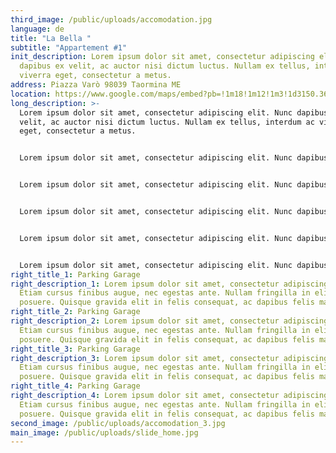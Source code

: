 ```yaml
---
third_image: /public/uploads/accomodation.jpg
language: de
title: "La Bella "
subtitle: "Appartement #1"
init_description: Lorem ipsum dolor sit amet, consectetur adipiscing elit. Nunc
  dapibus ex velit, ac auctor nisi dictum luctus. Nullam ex tellus, interdum ac
  viverra eget, consectetur a metus.
address: Piazza Varò 98039 Taormina ME
location: https://www.google.com/maps/embed?pb=!1m18!1m12!1m3!1d3150.369585080524!2d15.282543015414682!3d37.85164187974546!2m3!1f0!2f0!3f0!3m2!1i1024!2i768!4f13.1!3m3!1m2!1s0x131411a39251c7f9%3A0x2654f47409ca387a!2sPiazza%20Var%C3%B2%2C%2098039%20Taormina%20ME!5e0!3m2!1sen!2sit!4v1580329882609!5m2!1sen!2sit
long_description: >-
  Lorem ipsum dolor sit amet, consectetur adipiscing elit. Nunc dapibus ex
  velit, ac auctor nisi dictum luctus. Nullam ex tellus, interdum ac viverra
  eget, consectetur a metus.


  Lorem ipsum dolor sit amet, consectetur adipiscing elit. Nunc dapibus ex velit, ac auctor nisi dictum luctus. Nullam ex tellus, interdum ac viverra eget, consectetur a metus.


  Lorem ipsum dolor sit amet, consectetur adipiscing elit. Nunc dapibus ex velit, ac auctor nisi dictum luctus. Nullam ex tellus, interdum ac viverra eget, consectetur a metus.


  Lorem ipsum dolor sit amet, consectetur adipiscing elit. Nunc dapibus ex velit, ac auctor nisi dictum luctus. Nullam ex tellus, interdum ac viverra eget, consectetur a metus.


  Lorem ipsum dolor sit amet, consectetur adipiscing elit. Nunc dapibus ex velit, ac auctor nisi dictum luctus. Nullam ex tellus, interdum ac viverra eget, consectetur a metus.Lorem ipsum dolor sit amet, consectetur adipiscing elit. Nunc dapibus ex velit, ac auctor nisi dictum luctus. Nullam ex tellus, interdum ac viverra eget, consectetur a metus.Lorem ipsum dolor sit amet, consectetur adipiscing elit. Nunc dapibus ex velit, ac auctor nisi dictum luctus. Nullam ex tellus, interdum ac viverra eget, consectetur a metus.


  Lorem ipsum dolor sit amet, consectetur adipiscing elit. Nunc dapibus ex velit, ac auctor nisi dictum luctus. Nullam ex tellus, interdum ac viverra eget, consectetur a metus.Lorem ipsum dolor sit amet, consectetur adipiscing elit. Nunc dapibus ex velit, ac auctor nisi dictum luctus. Nullam ex tellus, interdum ac viverra eget, consectetur a metus.Lorem ipsum dolor sit amet, consectetur adipiscing elit. Nunc dapibus ex velit, ac auctor nisi dictum luctus. Nullam ex tellus, interdum ac viverra eget, consectetur a metus.
right_title_1: Parking Garage
right_description_1: Lorem ipsum dolor sit amet, consectetur adipiscing elit.
  Etiam cursus finibus augue, nec egestas ante. Nullam fringilla in elit sed
  posuere. Quisque gravida elit in felis consequat, ac dapibus felis maximus.
right_title_2: Parking Garage
right_description_2: Lorem ipsum dolor sit amet, consectetur adipiscing elit.
  Etiam cursus finibus augue, nec egestas ante. Nullam fringilla in elit sed
  posuere. Quisque gravida elit in felis consequat, ac dapibus felis maximus.
right_title_3: Parking Garage
right_description_3: Lorem ipsum dolor sit amet, consectetur adipiscing elit.
  Etiam cursus finibus augue, nec egestas ante. Nullam fringilla in elit sed
  posuere. Quisque gravida elit in felis consequat, ac dapibus felis maximus.
right_title_4: Parking Garage
right_description_4: Lorem ipsum dolor sit amet, consectetur adipiscing elit.
  Etiam cursus finibus augue, nec egestas ante. Nullam fringilla in elit sed
  posuere. Quisque gravida elit in felis consequat, ac dapibus felis maximus.
second_image: /public/uploads/accomodation_3.jpg
main_image: /public/uploads/slide_home.jpg
---
```

